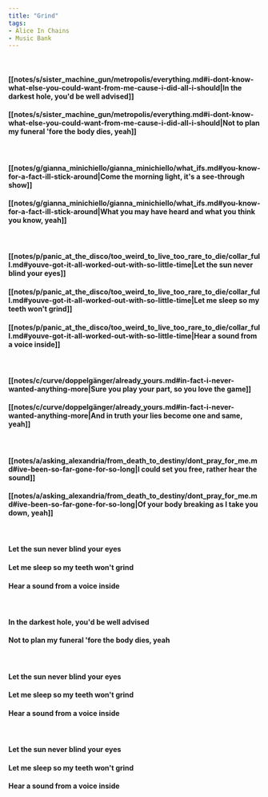 ```yaml
---
title: "Grind"
tags:
- Alice In Chains
- Music Bank
---
```

&nbsp;
#### [[notes/s/sister_machine_gun/metropolis/everything.md#i-dont-know-what-else-you-could-want-from-me-cause-i-did-all-i-should|In the darkest hole, you'd be well advised]]
#### [[notes/s/sister_machine_gun/metropolis/everything.md#i-dont-know-what-else-you-could-want-from-me-cause-i-did-all-i-should|Not to plan my funeral 'fore the body dies, yeah]]
&nbsp;
#### [[notes/g/gianna_minichiello/gianna_minichiello/what_ifs.md#you-know-for-a-fact-ill-stick-around|Come the morning light, it's a see-through show]]
#### [[notes/g/gianna_minichiello/gianna_minichiello/what_ifs.md#you-know-for-a-fact-ill-stick-around|What you may have heard and what you think you know, yeah]]
&nbsp;
#### [[notes/p/panic_at_the_disco/too_weird_to_live_too_rare_to_die/collar_full.md#youve-got-it-all-worked-out-with-so-little-time|Let the sun never blind your eyes]]
#### [[notes/p/panic_at_the_disco/too_weird_to_live_too_rare_to_die/collar_full.md#youve-got-it-all-worked-out-with-so-little-time|Let me sleep so my teeth won't grind]]
#### [[notes/p/panic_at_the_disco/too_weird_to_live_too_rare_to_die/collar_full.md#youve-got-it-all-worked-out-with-so-little-time|Hear a sound from a voice inside]]
&nbsp;
#### [[notes/c/curve/doppelgänger/already_yours.md#in-fact-i-never-wanted-anything-more|Sure you play your part, so you love the game]]
#### [[notes/c/curve/doppelgänger/already_yours.md#in-fact-i-never-wanted-anything-more|And in truth your lies become one and same, yeah]]
&nbsp;
#### [[notes/a/asking_alexandria/from_death_to_destiny/dont_pray_for_me.md#ive-been-so-far-gone-for-so-long|I could set you free, rather hear the sound]]
#### [[notes/a/asking_alexandria/from_death_to_destiny/dont_pray_for_me.md#ive-been-so-far-gone-for-so-long|Of your body breaking as I take you down, yeah]]
&nbsp;
#### Let the sun never blind your eyes
#### Let me sleep so my teeth won't grind
#### Hear a sound from a voice inside
&nbsp;
#### In the darkest hole, you'd be well advised
#### Not to plan my funeral 'fore the body dies, yeah
&nbsp;
#### Let the sun never blind your eyes
#### Let me sleep so my teeth won't grind
#### Hear a sound from a voice inside
&nbsp;
#### Let the sun never blind your eyes
#### Let me sleep so my teeth won't grind
#### Hear a sound from a voice inside
